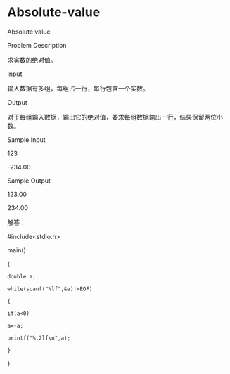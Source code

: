 # Absolute-value

Absolute value

Problem Description

求实数的绝对值。 


Input

输入数据有多组，每组占一行，每行包含一个实数。 


Output

对于每组输入数据，输出它的绝对值，要求每组数据输出一行，结果保留两位小数。 


Sample Input

123


-234.00 


Sample Output

123.00

234.00 

解答：

#include<stdio.h>

main()

{

    double a;
    
    while(scanf("%lf",&a)!=EOF)
    
    {
    
    if(a<0)
    
    a=-a;
    
    printf("%.2lf\n",a);
    
    }    
    
}
